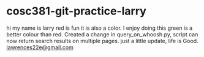 # cosc381-git-practice-larry
hi my name is larry
red is fun
it is also a color.
I enjoy doing this
green is a better colour than red.
Created a change in query_on_whoosh.py, script can now return search results on multiple pages.
just a little update, life is Good.
lawrences22e@gmail.com
